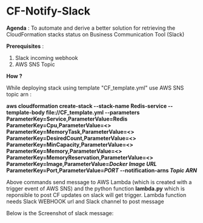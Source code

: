 # CF-Notify-Slack

**Agenda** :
To automate and derive a better solution for retrieving the CloudFormation stacks status on Business Communication Tool (Slack)

**Prerequisites** :
1. Slack incoming webhook
2. AWS SNS Topic

**How ?** 

While deploying stack using template "CF_template.yml" use AWS SNS topic arn :

**aws cloudformation create-stack --stack-name Redis-service --template-body file://CF_template.yml --parameters ParameterKey=Service,ParameterValue=Redis  ParameterKey=Cpu,ParameterValue=<> ParameterKey=MemoryTask,ParameterValue=<> ParameterKey=DesiredCount,ParameterValue=<> ParameterKey=MinCapacity,ParameterValue=<> ParameterKey=Memory,ParameterValue=<> ParameterKey=MemoryReservation,ParameterValue=<> ParameterKey=Image,ParameterValue=_Docker Image URL_ ParameterKey=Port,ParameterValue=_PORT_ --notification-arns _Topic ARN_**

Above commands send message to AWS Lambda (which is created with a trigger event of AWS SNS) and the python function **lambda.py** which is reponsible to post CF updates on slack will get trigger.
Lambda function needs Slack WEBHOOK url and Slack channel to post message

Below is the Screenshot of slack message:


